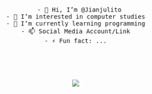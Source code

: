 <div align="center">
<pre>
  - 👋 Hi, I’m @Jianjulito
- 👀 I’m interested in computer studies
- 🌱 I’m currently learning programming
- 📫 Social Media Account/Link
- ⚡ Fun fact: ...
</pre>
<!---
CleoManabilang/CleoManabilang is a ✨ special ✨ repository because its `README.md` (this file) appears on your GitHub profile.
You can click the Preview link to take a look at your changes.
--->
<br><br>
<br><br>
<img src="https://i.pinimg.com/originals/d4/81/f3/d481f3c72e283309071f79e01b05c06d.gif"  border-radius=50%;>

<br><br><br>
<br><br><br>
</div>
